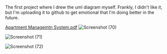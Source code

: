 The first project where I drew the uml diagram myself. Frankly, I didn't like it, but I'm uploading it to github to get emotional that I'm doing better in the future.


[Apartment Managemtn System.pdf](https://github.com/muhammetkilinc15/ApartmentManagementSystem/files/11185423/Apartment.Managemtn.System.pdf)
![Screenshot (70)](https://user-images.githubusercontent.com/108901980/230772619-485b75fa-d0d0-4895-af02-f1dbf752c6e0.png)

![Screenshot (71)](https://user-images.githubusercontent.com/108901980/230772623-ca5ffb46-a099-433e-9fac-1a2e811995bb.png)

![Screenshot (72)](https://user-images.githubusercontent.com/108901980/230772624-0763b525-fe67-43ac-ac0d-04469d7b357b.png)
